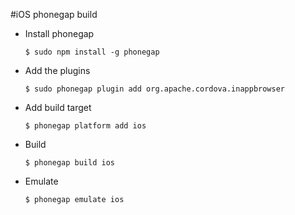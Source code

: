 #iOS phonegap build

+ Install phonegap

    `$ sudo npm install -g phonegap`

+ Add the plugins

    `$ sudo phonegap plugin add org.apache.cordova.inappbrowser`

+ Add build target

    `$ phonegap platform add ios`

+ Build

    `$ phonegap build ios`

+ Emulate

    `$ phonegap emulate ios`
###